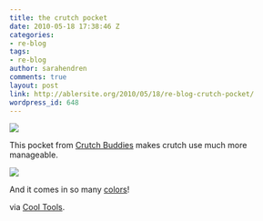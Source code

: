 ```yaml
---
title: the crutch pocket
date: 2010-05-18 17:38:46 Z
categories:
- re-blog
tags:
- re-blog
author: sarahendren
comments: true
layout: post
link: http://ablersite.org/2010/05/18/re-blog-crutch-pocket/
wordpress_id: 648
---
```


[![](http://ablersite.files.wordpress.com/2010/05/crutch-pocket-sm.jpg)](http://ablersite.files.wordpress.com/2010/05/crutch-pocket-sm.jpg)

This pocket from [Crutch Buddies](http://www.crutchbuddies.com/crutch_pockets.php) makes crutch use much more manageable.

[![](http://ablersite.files.wordpress.com/2010/05/pocket-pocket1.jpg)](http://ablersite.files.wordpress.com/2010/05/pocket-pocket1.jpg)

And it comes in so many [colors](http://www.crutchbuddies.com/crutch_pockets.php)!

via [Cool Tools](http://www.kk.org/cooltools/archives/004382.php).
